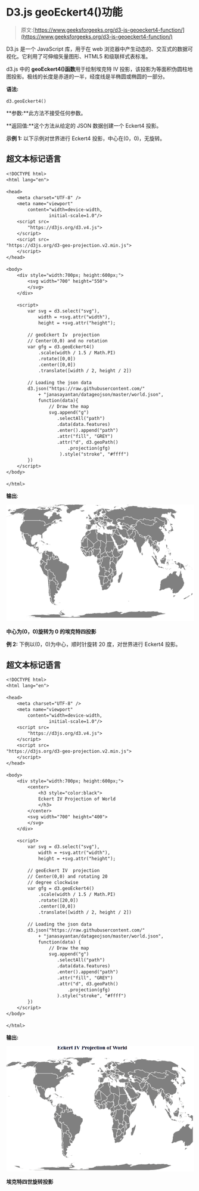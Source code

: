 # D3.js geoEckert4()功能

> 原文:[https://www.geeksforgeeks.org/d3-js-geoeckert4-function/](https://www.geeksforgeeks.org/d3-js-geoeckert4-function/)

D3.js 是一个 JavaScript 库，用于在 web 浏览器中产生动态的、交互式的数据可视化。它利用了可伸缩矢量图形、HTML5 和级联样式表标准。

d3.js 中的 **geoEckert4()函数**用于绘制埃克特 IV 投影，该投影为等面积伪圆柱地图投影。极线的长度是赤道的一半，经度线是半椭圆或椭圆的一部分。

**语法:**

```
d3.geoEckert4()
```

**参数:**此方法不接受任何参数。

**返回值:**这个方法从给定的 JSON 数据创建一个 Eckert4 投影。

**示例 1:** 以下示例对世界进行 Eckert4 投影，中心在(0，0)，无旋转。

## 超文本标记语言

```
<!DOCTYPE html> 
<html lang="en"> 

<head> 
    <meta charset="UTF-8" /> 
    <meta name="viewport"
        content="width=device-width, 
                initial-scale=1.0"/>   
    <script src=
        "https://d3js.org/d3.v4.js">
    </script>
    <script src=
"https://d3js.org/d3-geo-projection.v2.min.js">
    </script>  
</head> 

<body> 
    <div style="width:700px; height:600px;"> 
        <svg width="700" height="550"> 
        </svg> 
    </div> 

    <script>
        var svg = d3.select("svg"),
            width = +svg.attr("width"),
            height = +svg.attr("height");

        // geoEckert Iv  projection
        // Center(0,0) and no rotation
        var gfg = d3.geoEckert4()
            .scale(width / 1.5 / Math.PI)
            .rotate([0,0])
            .center([0,0])
            .translate([width / 2, height / 2])

        // Loading the json data
        d3.json("https://raw.githubusercontent.com/"
            + "janasayantan/datageojson/master/world.json", 
            function(data){
                // Draw the map
                svg.append("g")
                   .selectAll("path")
                   .data(data.features)
                   .enter().append("path")
                   .attr("fill", "GREY")
                   .attr("d", d3.geoPath()
                       .projection(gfg)
                    ).style("stroke", "#ffff")
        })
    </script>
</body> 

</html>
```

**输出**:

![](img/843313d015593d2ccf985da73a78bed4.png)

**中心为(0，0)旋转为 0 的埃克特四投影**

**例 2:** 下例以(0，0)为中心，顺时针旋转 20 度，对世界进行 Eckert4 投影。

## 超文本标记语言

```
<!DOCTYPE html> 
<html lang="en"> 

<head> 
    <meta charset="UTF-8" /> 
    <meta name="viewport"
        content="width=device-width, 
                initial-scale=1.0"/>
    <script src=
        "https://d3js.org/d3.v4.js">
    </script>
    <script src=
"https://d3js.org/d3-geo-projection.v2.min.js">
    </script>
</head> 

<body> 
    <div style="width:700px; height:600px;"> 
        <center> 
            <h3 style="color:black"> 
            Eckert IV Projection of World
            </h3>  
        </center>
        <svg width="700" height="400"> 
        </svg> 
    </div> 

    <script>
        var svg = d3.select("svg"),
            width = +svg.attr("width"),
            height = +svg.attr("height");

        // geoEckert IV  projection
        // Center(0,0) and rotating 20 
        // degree clockwise
        var gfg = d3.geoEckert4()
            .scale(width / 1.5 / Math.PI)
            .rotate([20,0])
            .center([0,0])
            .translate([width / 2, height / 2])

        // Loading the json data
        d3.json("https://raw.githubusercontent.com/"
            + "janasayantan/datageojson/master/world.json", 
            function(data) {
                // Draw the map
                svg.append("g")
                   .selectAll("path")
                   .data(data.features)
                   .enter().append("path")
                   .attr("fill", "GREY")
                   .attr("d", d3.geoPath()
                       .projection(gfg)
                   ).style("stroke", "#ffff")
        })
    </script>
</body> 

</html>
```

**输出:**

![](img/f3cc490b3da672ab2e753d9a9742f2b4.png)

**埃克特四世旋转投影**